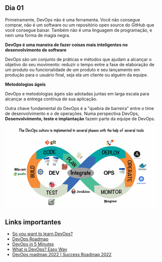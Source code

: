 ## Dia 01

Primeiramente, DevOps não é uma ferramenta. Você não consegue comprar, não é um software ou um repositório open source do GitHub que você consegue baixar. Também não é uma linguagem de programação, e nem uma forma de magia negra.

**DevOps é uma maneira de fazer coisas mais inteligentes no desenvolvimento de software**

DevOps são um conjunto de práticas e métodos que ajudam a alcançar o objetivo do seu movimento: reduzir o tempo entre a fase de elaboração de um produto ou funcionalidade de um produto e seu lançamento em produção para o usuário final, seja ela um cliente ou alguém da equipe.

**Metodologias ágeis**

DevOps e metodologias ágeis são adotadas juntas em larga escala para alcançar a entrega contínua de sua aplicação.

Outra chave fundamental do DevOps é a "quebra de barreira" entre o time de desenvolvimento e o de operações. Numa perspectiva DevOps, **Desenvolvimento, teste e implantação** fazem parte da equipe de DevOps.

![fases-devops](/img/fases-devops.png)

## Links importantes

- [So you want to learn DevOps?](https://blog.kasten.io/devops-learning-curve)
- [DevOps Roadmap](https://roadmap.sh/devops)
- [DevOps in 5 Minutes](https://www.youtube.com/watch?v=Xrgk023l4lI)
- [What is DevOps? Easy Way](https://www.youtube.com/watch?v=_Gpe1Zn-1fE&t=43s)
- [DevOps roadmap 2022 | Success Roadmap 2022](https://www.youtube.com/watch?v=7l_n97Mt0ko)